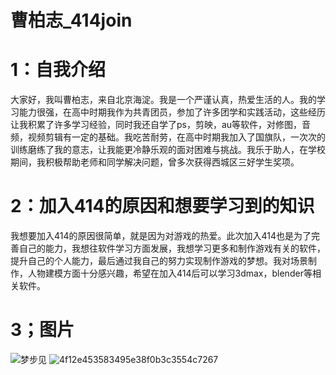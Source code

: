 # 曹柏志_414join
# 1：自我介绍
大家好，我叫曹柏志，来自北京海淀。我是一个严谨认真，热爱生活的人。我的学习能力很强，在高中时期我作为共青团员，参加了许多团学和实践活动，这些经历让我积累了许多学习经验，同时我还自学了ps，剪映，au等软件，对修图，音频，视频剪辑有一定的基础。我吃苦耐劳，在高中时期我加入了国旗队，一次次的训练磨练了我的意志，让我能更冷静乐观的面对困难与挑战。我乐于助人，在学校期间，我积极帮助老师和同学解决问题，曾多次获得西城区三好学生奖项。
# 2：加入414的原因和想要学习到的知识
我想要加入414的原因很简单，就是因为对游戏的热爱。此次加入414也是为了完善自己的能力，我想往软件学习方面发展，我想学习更多和制作游戏有关的软件，提升自己的个人能力，最后通过我自己的努力实现制作游戏的梦想。我对场景制作，人物建模方面十分感兴趣，希望在加入414后可以学习3dmax，blender等相关软件。
# 3；图片
![梦步见](https://github.com/Yozorawo/CaoBaiZhi_414join/assets/146621057/8cdbc505-2766-465b-9e2b-41e73e1041bc)
![4f12e453583495e38f0b3c3554c7267](https://github.com/Yozorawo/CaoBaiZhi_414join/assets/146621057/746475ea-ec28-44f0-a971-e6d4adf603ce)





